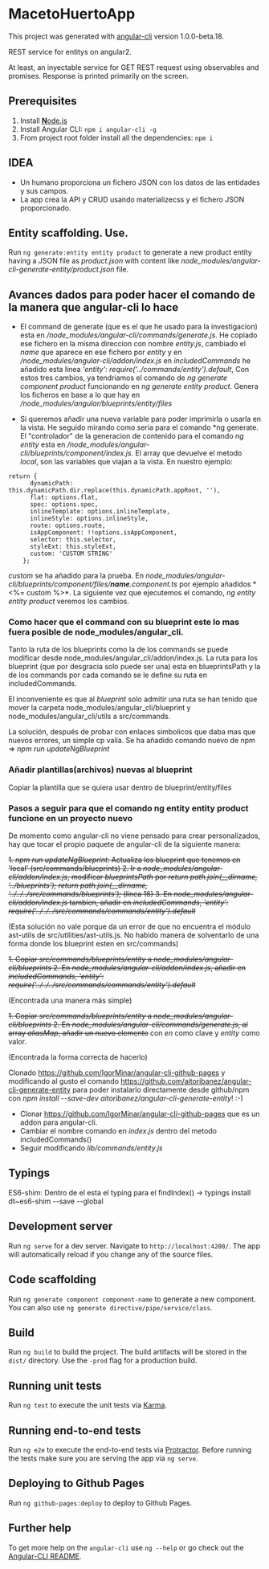 # MacetoHuertoApp

This project was generated with [angular-cli](https://github.com/angular/angular-cli) version 1.0.0-beta.18.

REST service for entitys on angular2. 

At least, an inyectable service for GET REST request using observables and promises.
Response is printed primarily on the screen.

## Prerequisites
1. Install [**N**ode.js](https://nodejs.org)
2. Install Angular CLI: `npm i angular-cli -g`
3. From project root folder install all the dependencies: `npm i`

## IDEA
- Un humano proporciona un fichero JSON con los datos de las entidades y sus campos.
- La app crea la API y CRUD usando materializecss y el fichero JSON proporcionado.

## Entity scaffolding. Use.

Run `ng generate:entity entity product` to generate a new product entity having a JSON file
as *product.json* with content like *node_modules/angular-cli-generate-entity/product.json* file. 

## Avances dados para poder hacer el comando de la manera que angular-cli lo hace

- El command de generate (que es el que he usado para la investigacion) esta en
*/node_modules/angular-cli/commands/generate.js*. He copiado ese fichero en la misma
direccion con nombre *entity.js*, cambiado el *name* que aparece en ese fichero 
por *entity* y en */node_modules/angular-cli/addon/index.js* en 
*includedCommands* he añadido esta linea *'entity': require('../commands/entity').default*,
Con estos tres cambios, ya tendriamos el comando de *ng generate component product* 
funcionando en *ng generate entity product*. Genera los ficheros en base a lo que hay en 
*/node_modules/angular/blueprints/entity/files*

- Si queremos añadir una nueva variable para poder imprimirla o usarla en la vista.
He seguido mirando como seria para el comando *ng generate. El "controlador" de la 
generacion de contenido para el comando *ng entity* esta en */node_modules/angular-cli/blueprints/component/index.js*. 
El array que devuelve el metodo *local*, son las variables que viajan a la vista. En nuestro ejemplo:

```
return {
      dynamicPath: this.dynamicPath.dir.replace(this.dynamicPath.appRoot, ''),
      flat: options.flat,
      spec: options.spec,
      inlineTemplate: options.inlineTemplate,
      inlineStyle: options.inlineStyle,
      route: options.route,
      isAppComponent: !!options.isAppComponent,
      selector: this.selector,
      styleExt: this.styleExt,
      custom: 'CUSTOM STRING'
    };
```

*custom* se ha añadido para la prueba. En *node_modules/angular-cli/blueprints/component/files/__name__.component.ts*
por ejemplo añadidos * <%= custom %>*. La siguiente vez que ejecutemos el comando, *ng entity entity product*
veremos los cambios.

### Como hacer que el command con su blueprint este lo mas fuera posible de node_modules/angular_cli.

Tanto la ruta de los blueprints como la de los commands se puede modificar desde node_modules/angular_cli/addon/index.js.
La ruta para los blueprint (que por desgracia solo puede ser una) esta en blueprintsPath y la de los commands por cada
comando se le define su ruta en includedCommands.

El inconveniente es que al *blueprint* solo admitir una ruta se han tenido que mover la carpeta node_modules/angular_cli/blueprint y
node_modules/angular_cli/utils a src/commands.

La solución, después de probar con enlaces simbolicos que daba mas que nuevos errores, un simple cp valía. Se ha
añadido comando nuevo de npm => *npm run updateNgBlueprint*

### Añadir plantillas(archivos) nuevas al blueprint

Copiar la plantilla que se quiera usar dentro de blueprint/entity/files

### Pasos a seguir para que el comando ng entity entity product funcione en un proyecto nuevo

De momento como angular-cli no viene pensado para crear personalizados, hay que tocar el propio paquete
de angular-cli de la siguiente manera:

~~1. *npm run updateNgBlueprint*: Actualiza los blueprint que tenemos en 'local' (src/commands/blueprints)
2. Ir a *node_modules/angular-cli/addon/index.js*, modificar *blueprintsPath*  por *return path.join(__dirname, '../blueprints');*
*return path.join(__dirname, '../../../src/commands/blueprints');* (linea 16)
3. En *node_modules/angular-cli/addon/index.js* tambien, añadir en *includedCommands*, 
*'entity': require('../../../src/commands/commands/entity').default*~~

(Esta solución no vale porque da un error de que no encuentra el módulo ast-utils de src/utilities/ast-utils.js.
No habido manera de solventarlo de una forma donde los blueprint esten en src/commands)

~~1. Copiar *src/commands/blueprints/entity* a *node_modules/angular-cli/blueprints*
2. En *node_modules/angular-cli/addon/index.js*, añadir en *includedCommands*, 
*'entity': require('../../../src/commands/commands/entity').default*~~

(Encontrada una manera más simple)

~~1. Copiar *src/commands/blueprints/entity* a *node_modules/angular-cli/blueprints*
2. En *node_modules/angular-cli/commands/generate.js*, al array *aliasMap*, añadir un nuevo elemento~~
con *en* como clave y *entity* como valor.

(Encontrada la forma correcta de hacerlo)

Clonado https://github.com/IgorMinar/angular-cli-github-pages y modificando al gusto el comando
https://github.com/aitoribanez/angular-cli-generate-entity para poder instalarlo directamente
desde github/npm con *npm install --save-dev aitoribanez/angular-cli-generate-entity*! :-)

- Clonar https://github.com/IgorMinar/angular-cli-github-pages que es un addon para angular-cli.
- Cambiar el nombre comando en *index.js* dentro del metodo includedCommands()
- Seguir modificando *lib/commands/entity.js* 

## Typings

ES6-shim: Dentro de el esta el typing para el findIndex() -> typings install dt~es6-shim --save --global

## Development server
Run `ng serve` for a dev server. Navigate to `http://localhost:4200/`. The app will automatically reload if you change any of the source files.

## Code scaffolding

Run `ng generate component component-name` to generate a new component. You can also use `ng generate directive/pipe/service/class`.

## Build

Run `ng build` to build the project. The build artifacts will be stored in the `dist/` directory. Use the `-prod` flag for a production build.

## Running unit tests

Run `ng test` to execute the unit tests via [Karma](https://karma-runner.github.io).

## Running end-to-end tests

Run `ng e2e` to execute the end-to-end tests via [Protractor](http://www.protractortest.org/). 
Before running the tests make sure you are serving the app via `ng serve`.

## Deploying to Github Pages

Run `ng github-pages:deploy` to deploy to Github Pages.

## Further help

To get more help on the `angular-cli` use `ng --help` or go check out the [Angular-CLI README](https://github.com/angular/angular-cli/blob/master/README.md).
